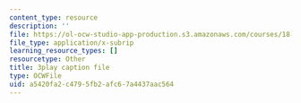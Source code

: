 ```yaml
---
content_type: resource
description: ''
file: https://ol-ocw-studio-app-production.s3.amazonaws.com/courses/18-065-matrix-methods-in-data-analysis-signal-processing-and-machine-learning-spring-2018/a5420fa2c4795fb2afc67a4437aac564_paxLhq30mBo.srt
file_type: application/x-subrip
learning_resource_types: []
resourcetype: Other
title: 3play caption file
type: OCWFile
uid: a5420fa2-c479-5fb2-afc6-7a4437aac564
---
```

